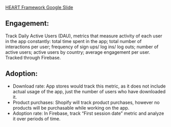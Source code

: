 [HEART Framework Google Slide](https://docs.google.com/presentation/d/1faLNjihW0OLhgibvnLp9ItB1z5xxHWgyMiqLhe1785w/edit?usp=sharing)

## Engagement:
Track Daily Active Users (DAU), metrics that measure activity of each user in the app constantly: total time spent in the app; total number of interactions per user; frequency of sign ups/ log ins/ log outs; number of active users; active users by country; average engagement per user.
Tracked through Firebase.  

## Adoption:
* Download rate: App stores would track this metric, as it does not include actual usage of the app, just the number of users who have downloaded it.
* Product purchases: Shopify will track product purchases, however no products will be purchasable while working on the app.
* Adoption rate: In Firebase, track “First session date” metric and analyze it over periods of time.
